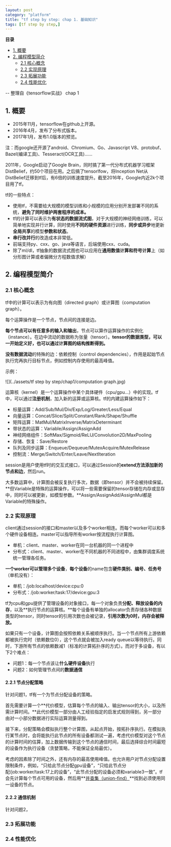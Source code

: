 ```yaml
---
layout: post
category: "platform"
title: "tf step by step: chap 1. 基础知识"
tags: [tf step by step,]
---
```


**目录**

* [1. 概要](#1-概要)
* [2. 编程模型简介](#2-编程模型简介)
   * [2.1 核心概念](#21-核心概念)
   * [2.2 实现原理](#22-实现原理)
   * [2.3 拓展功能](#23-拓展功能)
   * [2.4 性能优化](#24-性能优化)

-- 整理自《tensorflow实战》 chap 1

## 1. 概要
+ 2015年11月，tensorflow在github上开源。
+ 2016年4月，发布了分布式版本。
+ 2017年1月，发布1.0版本的预览。

注：而google还开源了android、Chromium、Go、Javascript V8、protobuf、Bazel(编译工具)、Tesseract(OCR工具)……

2011年，Google启动了Google Brain，同时搞了第一代分布式机器学习框架DistBelief，约50个项目在用。之后搞了tensorlfow，将Inception Net从DistBelief迁移到tf后，有6倍的训练速度提升。截至2016年，Google内近2k个项目用了tf。

tf的一些特点：
+ 使用tf，不需要给大规模的模型训练和小规模的应用分别开发部署不同的系统，**避免了同时维护两套程序的成本。**
+ tf的计算可以表示为**有状态的数据流式图**，对于大规模的神经网络训练，可以简单地实现并行计算，同时使用**不同的硬件资源**进行训练，**同步或异步**地更新**全局共享**的模型**参数和状态**。
+ **串行改并行**的改造成本非常低。
+ 前端支持py、cxx、go、java等语言，后端使用cxx、cuda。
+ 除了ml/dl，tf抽象的数据流式图也可以应用在**通用数值计算和符号计算**上（如分形图计算或者偏微分方程数值求解）

## 2. 编程模型简介

### 2.1 核心概念

tf中的计算可以表示为有向图（directed graph）或计算图（computation graph）。

每个运算操作是一个节点，节点间的连接是边。

**每个节点可以有任意多的输入和输出**，节点可以算作运算操作的实例化（instance）。在边中流动的数据称为张量（tensor）。**tensor的数据类型，可以一开始定义好，也可以通过计算图的结构推断得到。**

**没有数据流动**的特殊的边：依赖控制（control dependencies），作用是起始节点执行完再执行目标节点，例如控制内存使用的最高峰值。

示例：

![](../assets/tf step by step/chap1/computation graph.jpg)

运算核（kernel）是一个运算操作中某个具体硬件（cpu/gpu...）中的实现。tf中，可以通过**注册机制**，加入新的运算或运算核。tf的内建运算操作如下：

+ 标量运算：Add/Sub/Mul/Div/Exp/Log/Greater/Less/Equal
+ 向量运算：Concat/Slice/Split/Constant/Rank/Shape/Shuffle
+ 矩阵运算：MatMul/MatrixInverse/MatrixDeterminant
+ 带状态的运算：Variable/Assign/AssignAdd
+ 神经网络组件：SoftMax/Sigmoid/ReLU/Convolution2D/MaxPooling
+ 存储、恢复：Save/Restore
+ 队列及同步运算：Enqueue/Dequeue/MutexAcquire/MutexRelease
+ 控制流：Merge/Switch/Enter/Leave/NextIteration

session是用户使用tf时的交互式接口，可以通过Session的**extend方法添加新的节点和边**，然后run。

大多数运算中，计算图会被反复执行多次，数据（即tensor）并不会被持续保留。**但Variable是特殊的运算操作，可以将一些需要保留的tensor存储在内存或显存中，同时可以被更新，如模型参数。**Assign/AssignAdd/AssignMul都是Variable的特殊操作。

### 2.2 实现原理

client通过session的接口和master以及多个worker相连。而每个worker可以和多个硬件设备相连。master可以指导所有worker按流程执行计算图。

+ 单机：client、master、worker在同一台机器的同一个进程中
+ 分布式：client、master、worker在不同机器的不同进程中，由集群调度系统统一管理各任务。

**一个worker可以管理多个设备**，**每个设备**的name包含**硬件类别、编号、任务号**（单机没有）：

+ 单机：/job:localhost/device:cpu:0
+ 分布式：/job:worker/task:17/device:gpu:3

tf为cpu和gpu提供了管理设备的对象接口，每一个对象负责**分配、释放设备的内存**，以及**执行节点的运算核。**每个设备有单独的allocator负责存储各种数据类型的tensor，同时tensor的引用次数也会被记录，**引用次数为0时，内存会被释放。**

如果只有一个设备，计算图会按照依赖关系被顺序执行。当一个节点所有上游依赖都被执行完时（依赖数位0），这个节点就会被加入ready queue以等待执行。同时，下游所有节点的依赖数减1（标准的计算拓扑序的方式）。而对于多设备，有以下2个难点：

+ 问题1：每一个节点该让**什么硬件设备**执行
+ 问题2：如何管理节点间的**数据通信**

#### 2.2.1 节点分配策略

针对问题1，tf有一个为节点分配设备的策略。

首先需要计算一个**代价模型，估算每个节点的输入、输出tensor的大小，以及所需计算时间。**此代价模型一部分由人工经验指定的启发式规则得到，另一部分由对一小部分数据进行实际运算测量得到。

接下来，分配策略会模拟执行整个计算图，从起点开始，按拓扑序执行。在模拟执行某节点时，会将能执行此节点的所有设备都测试一遍，考虑代价模型对这个节点的计算时间的估算，加上数据传输到这个节点的通信时间，最后选择综合时间最短的设备作为执行设备（贪婪策略，不能保证全局最优）。

考虑的因素除了时间之外，还有内存的最高使用峰值。也允许用户对节点分配设置限制条件，例如，“只给此节点分配gpu设备”，“只给此节点分配/job:worker/task:17上的设备”，“此节点分配的设备必须和variable3一致”。tf会先计算每个节点可用的设备，然后用**[并查集（union-find）](http://blog.csdn.net/dm_vincent/article/details/7655764)**找到必须使用同一设备的节点。

#### 2.2.2 通信机制

针对问题2， 

### 2.3 拓展功能

### 2.4 性能优化

